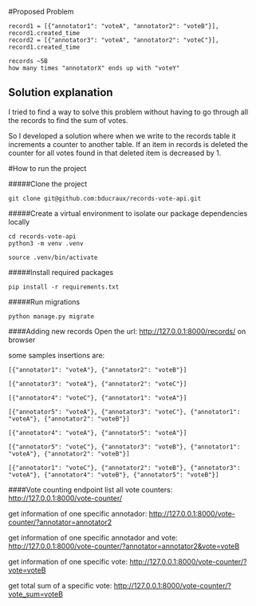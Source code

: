 #Proposed Problem

```
record1 = [{"annotator1": "voteA", "annotator2": "voteB"}], record1.created_time
record2 = [{"annotator3": "voteA", "annotator2": "voteC"}], record1.created_time

records ~5B
how many times "annotatorX" ends up with "voteY"
```

## Solution explanation 
I tried to find a way to solve this problem without having to go through all the records to find the sum of votes.

So I developed a solution where when we write to the records table it increments a counter to another table. If an item in records is deleted the counter for all votes found in that deleted item is decreased by 1.

#How to run the project

#####Clone the project 
```
git clone git@github.com:bducraux/records-vote-api.git
```

#####Create a virtual environment to isolate our package dependencies locally
```
cd records-vote-api
python3 -m venv .venv

source .venv/bin/activate
```

#####Install required packages
```
pip install -r requirements.txt 
```

#####Run migrations
```
python manage.py migrate
```

####Adding new records
Open the url:
http://127.0.0.1:8000/records/ on browser

some samples insertions are:
```
[{"annotator1": "voteA"}, {"annotator2": "voteB"}]

[{"annotator3": "voteA"}, {"annotator2": "voteC"}]

[{"annotator4": "voteC"}, {"annotator1": "voteA"}]

[{"annotator5": "voteA"}, {"annotator3": "voteC"}, {"annotator1": "voteA"}, {"annotator2": "voteB"}]

[{"annotator4": "voteA"}, {"annotator5": "voteA"}]

[{"annotator5": "voteC"}, {"annotator3": "voteB"}, {"annotator1": "voteA"}, {"annotator2": "voteB"}]

[{"annotator1": "voteC"}, {"annotator2": "voteB"}, {"annotator3": "voteA"}, {"annotator4": "voteB"}, {"annotator5": "voteB"}]
```

####Vote counting endpoint
list all vote counters:
http://127.0.0.1:8000/vote-counter/

get information of one specific annotador:
http://127.0.0.1:8000/vote-counter/?annotator=annotator2

get information of one specific annotador and vote:
http://127.0.0.1:8000/vote-counter/?annotator=annotator2&vote=voteB

get information of one specific vote:
http://127.0.0.1:8000/vote-counter/?vote=voteB

get total sum of a specific vote:
http://127.0.0.1:8000/vote-counter/?vote_sum=voteB